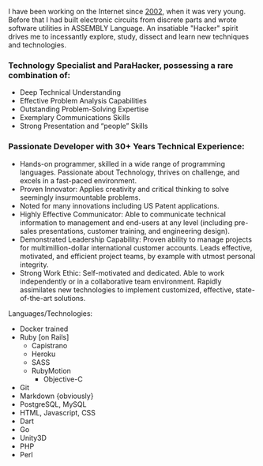 I have been working on the Internet since [2002](https://web.archive.org/web/20021121104140/http://www.twice21.com/), when it was very young.  Before that I had built electronic circuits from discrete parts and wrote software utilities in ASSEMBLY Language.
An insatiable "Hacker" spirit drives me to incessantly explore, study, dissect and learn new techniques and technologies.

### Technology Specialist and ParaHacker, possessing a rare combination of:

  * Deep Technical Understanding
  * Effective Problem Analysis Capabilities
  * Outstanding Problem-Solving Expertise
  * Exemplary Communications Skills
  * Strong Presentation and “people” Skills

### Passionate Developer with 30+ Years Technical Experience:

 * Hands-on programmer, skilled in a wide range of programming languages. Passionate about Technology, thrives on challenge, and excels in a fast-paced environment.
 * Proven Innovator: Applies creativity and critical thinking to solve seemingly insurmountable problems.
 * Noted for many innovations including US Patent applications.
 * Highly Effective Communicator: Able to communicate technical information to management and end-users at any level (including pre-sales presentations, customer training, and engineering design).
 * Demonstrated Leadership Capability: Proven ability to manage projects for multimillion-dollar international customer accounts. Leads effective, motivated, and efficient project teams, by example with utmost personal integrity.
 * Strong Work Ethic: Self-motivated and dedicated. Able to work independently or in a collaborative team environment. Rapidly assimilates new technologies to implement customized, effective, state-of-the-art solutions.

Languages/Technologies:

 * Docker trained
 * Ruby [on Rails]
   * Capistrano
   * Heroku
   * SASS
   * RubyMotion
     * Objective-C
 * Git
 * Markdown {obviously}
 * PostgreSQL, MySQL
 * HTML, Javascript, CSS
 * Dart
 * Go
 * Unity3D
 * PHP
 * Perl


